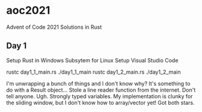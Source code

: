 # aoc2021
Advent of Code 2021 Solutions in Rust

## Day 1
Setup Rust in Windows Subsytem for Linux
Setup Visual Studio Code

rustc day1_1_main.rs
./day1_1_main
rustc day1_2_main.rs
./day1_2_main

I'm unwrapping a bunch of things and I don't know why? It's something to do with a Result object...
Stole a line reader function from the internet. Don't tell anyone.
Ugh. Strongly typed variables.
My implementation is clunky for the sliding window, but I don't know how to array/vector yet!
Got both stars.


